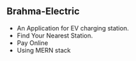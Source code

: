 ## Brahma-Electric
- An Application for EV charging station.
- Find Your Nearest Station.
- Pay Online
- Using MERN stack
